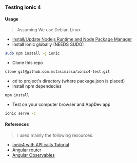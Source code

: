 ### Testing Ionic 4

#### Usage

>Assuming We use Debian Linux

- [Install/Update Nodejs Runtime and Node Package Manager](https://nodejs.org/en/download/)
- Install ionic globally (NEEDS SUDO)
```sh
sudo npm install -g ionic
```
- Clone this repo 
```sh
clone git@github.com:mutasimissa/ionic4-test.git
```
- cd to project's directory (where package.json is placed)
- Install npm dependecies
```sh
npm install
```
- Test on your computer browser and AppDev app
```sh
ionic serve -c
``` 

#### References
> I used mainly the following resources:

- [Ionic4 with API calls Tutorial](https://medium.freecodecamp.org/how-to-build-your-first-ionic-4-app-with-api-calls-f6ea747dc17a)
- [Angular router](https://angular.io/guide/router)
- [Angular Observables](https://angular.io/guide/observables)


